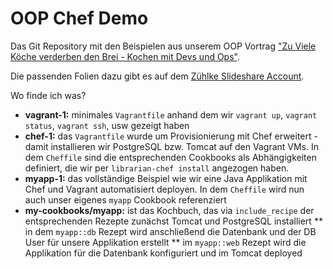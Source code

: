 
OOP Chef Demo
=============

Das Git Repository mit den Beispielen aus unserem OOP Vortrag ["Zu Viele Köche verderben den Brei - Kochen mit Devs und Ops"](http://www.sigs-datacom.de/oop2013/konferenz/sessiondetails.html?tx_mwconferences_pi1%5BshowUid%5D=1037&tx_mwconferences_pi1%5Banchor%5D=%23Di33&tx_mwconferences_pi1%5Bs%5D=0).

Die passenden Folien dazu gibt es auf dem [Zühlke Slideshare Account](http://bit.ly/z_slideshare).

Wo finde ich was?

 * **vagrant-1:** minimales `Vagrantfile` anhand dem wir `vagrant up`, `vagrant status`, `vagrant ssh`, usw gezeigt haben
 * **chef-1:** das `Vagrantfile` wurde um Provisionierung mit Chef erweitert - damit installieren wir PostgreSQL bzw. Tomcat auf den Vagrant VMs. In dem `Cheffile` sind die entsprechenden Cookbooks als Abhängigkeiten definiert, die wir per `librarian-chef install` angezogen haben.
 * **myapp-1:** das vollständige Beispiel wie wir eine Java Applikation mit Chef und Vagrant automatisiert deployen. In dem `Cheffile` wird nun auch unser eigenes `myapp` Cookbook referenziert
 * **my-cookbooks/myapp:** ist das Kochbuch, das via `include_recipe` der entsprechenden Rezepte zunächst Tomcat und PostgreSQL installiert
 ** in dem `myapp::db` Rezept wird anschließend die Datenbank und der DB User für unsere Applikation erstellt
 ** im `myapp::web` Rezept wird die Applikation für die Datenbank konfiguriert und im Tomcat deployed    
